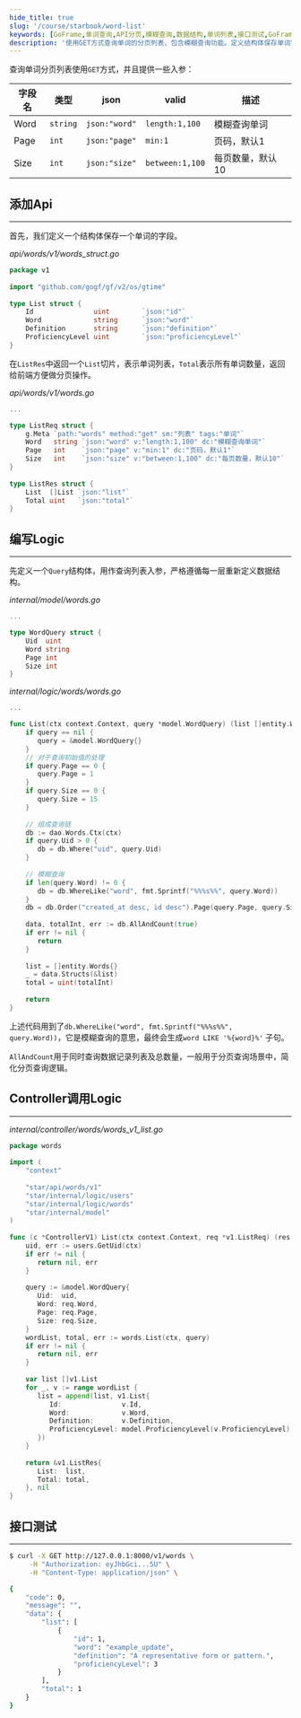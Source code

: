 ```yaml
---
hide_title: true
slug: '/course/starbook/word-list'
keywords: [GoFrame,单词查询,API分页,模糊查询,数据结构,单词列表,接口测试,GoFrame框架,API请求,数据处理]
description: '使用GET方式查询单词的分页列表，包含模糊查询功能。定义结构体保存单词字段，包括id、单词、定义及熟练度。在GoFrame框架中编写Logic，用于处理数据的查询和分页操作。通过Controller调用Logic，实现数据的获取和返回，支持综合的接口测试。'
---
```

查询单词分页列表使用`GET`方式，并且提供一些入参：

| 字段名  | 类型       | json          | valid           | 描述        |
| ---- | -------- | ------------- | --------------- | --------- |
| Word | `string` | `json:"word"` | `length:1,100`  | 模糊查询单词    |
| Page | `int`    | `json:"page"` | `min:1`         | 页码，默认1    |
| Size | `int`    | `json:"size"` | `between:1,100` | 每页数量，默认10 |
## 添加Api
---
首先，我们定义一个结构体保存一个单词的字段。

*api/words/v1/words_struct.go*
```go
package v1  
  
import "github.com/gogf/gf/v2/os/gtime"  
  
type List struct {  
    Id               uint        `json:"id"`  
    Word             string      `json:"word"`  
    Definition       string      `json:"definition"`  
    ProficiencyLevel uint        `json:"proficiencyLevel"`
}
```

在`ListRes`中返回一个`List`切片，表示单词列表，`Total`表示所有单词数量，返回给前端方便做分页操作。

*api/words/v1/words.go*
```go
...

type ListReq struct {  
    g.Meta `path:"words" method:"get" sm:"列表" tags:"单词"`  
    Word   string `json:"word" v:"length:1,100" dc:"模糊查询单词"`  
    Page   int    `json:"page" v:"min:1" dc:"页码，默认1"`  
    Size   int    `json:"size" v:"between:1,100" dc:"每页数量，默认10"`  
}  
  
type ListRes struct {  
    List  []List `json:"list"`  
    Total uint   `json:"total"`  
}
```

## 编写Logic
---
先定义一个`Query`结构体，用作查询列表入参，严格遵循每一层重新定义数据结构。

*internal/model/words.go*
```go
...

type WordQuery struct {  
    Uid  uint  
    Word string  
    Page int  
    Size int  
}
```

*internal/logic/words/words.go*
```go
...

func List(ctx context.Context, query *model.WordQuery) (list []entity.Words, total uint, err error) {  
    if query == nil {  
       query = &model.WordQuery{}  
    }  
    // 对于查询初始值的处理  
    if query.Page == 0 {  
       query.Page = 1  
    }  
    if query.Size == 0 {  
       query.Size = 15  
    }  
  
    // 组成查询链  
    db := dao.Words.Ctx(ctx)  
    if query.Uid > 0 {  
       db = db.Where("uid", query.Uid)  
    }  
  
    // 模糊查询  
    if len(query.Word) != 0 {  
       db = db.WhereLike("word", fmt.Sprintf("%%%s%%", query.Word))  
    }  
    db = db.Order("created_at desc, id desc").Page(query.Page, query.Size)  
  
    data, totalInt, err := db.AllAndCount(true)  
    if err != nil {  
       return  
    }  
  
    list = []entity.Words{}  
    _ = data.Structs(&list)  
    total = uint(totalInt)  
  
    return  
}
```

上述代码用到了`db.WhereLike("word", fmt.Sprintf("%%%s%%", query.Word))`，它是模糊查询的意思，最终会生成`word LIKE '%{word}%'` 子句。

`AllAndCount`用于同时查询数据记录列表及总数量，一般用于分页查询场景中，简化分页查询逻辑。

## Controller调用Logic
---
*internal/controller/words/words_v1_list.go*
```go
package words  
  
import (  
    "context"  
  
    "star/api/words/v1"
    "star/internal/logic/users"
    "star/internal/logic/words"
    "star/internal/model"
)  
  
func (c *ControllerV1) List(ctx context.Context, req *v1.ListReq) (res *v1.ListRes, err error) {  
    uid, err := users.GetUid(ctx)  
    if err != nil {  
       return nil, err  
    }  
  
    query := &model.WordQuery{  
       Uid:  uid,  
       Word: req.Word,  
       Page: req.Page,  
       Size: req.Size,  
    }  
    wordList, total, err := words.List(ctx, query)  
    if err != nil {  
       return nil, err  
    }  
  
    var list []v1.List  
    for _, v := range wordList {  
       list = append(list, v1.List{  
          Id:               v.Id,  
          Word:             v.Word,  
          Definition:       v.Definition,  
          ProficiencyLevel: model.ProficiencyLevel(v.ProficiencyLevel),  
       })  
    }  
  
    return &v1.ListRes{  
       List:  list,  
       Total: total,  
    }, nil  
}
```

## 接口测试
---
```bash
$ curl -X GET http://127.0.0.1:8000/v1/words \
     -H "Authorization: eyJhbGci...5U" \
     -H "Content-Type: application/json" \

{
    "code": 0,
    "message": "",
    "data": {
        "list": [
            {
                "id": 1,
                "word": "example_update",
                "definition": "A representative form or pattern.",
                "proficiencyLevel": 3
            }
        ],
        "total": 1
    }
}
```